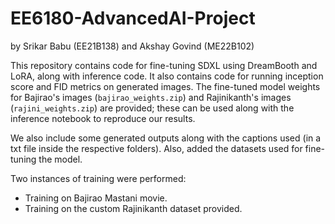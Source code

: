 # EE6180-AdvancedAI-Project
by Srikar Babu (EE21B138) and Akshay Govind (ME22B102)

This repository contains code for fine-tuning SDXL using DreamBooth and LoRA, along with inference code. It also contains code for running inception score and FID metrics on generated images. The fine-tuned model weights for Bajirao's images (``bajirao_weights.zip``) and Rajinikanth's images (``rajini_weights.zip``) are provided; these can be used along with the inference notebook to reproduce our results.

We also include some generated outputs along with the captions used (in a txt file inside the respective folders). Also, added the datasets used for fine-tuning the model.

Two instances of training were performed:
- Training on Bajirao Mastani movie.
- Training on the custom Rajinikanth dataset provided.
